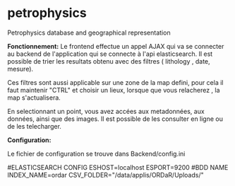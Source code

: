 # petrophysics
Petrophysics database and geographical representation

**Fonctionnement:**
Le frontend effectue un appel AJAX qui va se connecter au backend de l'application qui se connecte à l'api elasticsearch.
Il est possible de trier les resultats obtenu avec des filtres ( lithology , date, mesure).

Ces filtres sont aussi applicable sur une zone de la map defini, pour cela il faut maintenir "CTRL" et choisir un lieux, lorsque que vous relacherez ,
la map s'actualisera.

En selectionnant un point, vous avez accées aux metadonnées, aux données, ainsi que des images.
Il est possible de les consulter en ligne ou de les telecharger.

**Configuration:**

Le fichier de configuration se trouve dans Backend/config.ini

  #ELASTICSEARCH CONFIG
  ESHOST=localhost
  ESPORT=9200
  #BDD NAME
  INDEX_NAME=ordar
  CSV_FOLDER="/data/applis/ORDaR/Uploads/"
